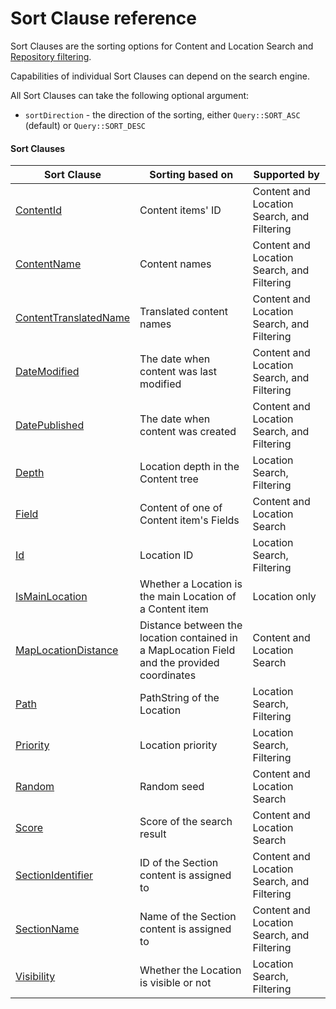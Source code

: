 # Sort Clause reference

Sort Clauses are the sorting options for Content and Location Search and
[Repository filtering](../../api/public_php_api_search.md#repository-filtering).

Capabilities of individual Sort Clauses can depend on the search engine.

All Sort Clauses can take the following optional argument:

- `sortDirection` - the direction of the sorting, either `Query::SORT_ASC` (default) or `Query::SORT_DESC`

#### Sort Clauses 

| Sort Clause | Sorting based on | Supported by |
|-----|-----|-----|
|[ContentId](sort_clause_reference/contentid_sort_clause.md)|Content items' ID|Content and Location Search, and Filtering|
|[ContentName](sort_clause_reference/contentname_sort_clause.md)|Content names|Content and Location Search, and Filtering|
|[ContentTranslatedName](sort_clause_reference/contenttranslatedname_sort_clause.md)|Translated content names|Content and Location Search, and Filtering|
|[DateModified](sort_clause_reference/datemodified_sort_clause.md)|The date when content was last modified|Content and Location Search, and Filtering|
|[DatePublished](sort_clause_reference/datepublished_sort_clause.md)|The date when content was created|Content and Location Search, and Filtering|
|[Depth](sort_clause_reference/depth_sort_clause.md)|Location depth in the Content tree|Location Search, Filtering|
|[Field](sort_clause_reference/field_sort_clause.md)|Content of one of Content item's Fields|Content and Location Search|
|[Id](sort_clause_reference/id_sort_clause.md)|Location ID|Location Search, Filtering|
|[IsMainLocation](sort_clause_reference/ismainlocation_sort_clause.md)|Whether a Location is the main Location of a Content item|Location only|
|[MapLocationDistance](sort_clause_reference/maplocationdistance_sort_clause.md)|Distance between the location contained in a MapLocation Field and the provided coordinates|Content and Location Search|
|[Path](sort_clause_reference/path_sort_clause.md)|PathString of the Location|Location Search, Filtering|
|[Priority](sort_clause_reference/priority_sort_clause.md)|Location priority|Location Search, Filtering|
|[Random](sort_clause_reference/random_sort_clause.md)|Random seed|Content and Location Search|
|[Score](sort_clause_reference/score_sort_clause.md)|Score of the search result|Content and Location Search|
|[SectionIdentifier](sort_clause_reference/sectionidentifier_sort_clause.md)|ID of the Section content is assigned to|Content and Location Search, and Filtering|
|[SectionName](sort_clause_reference/sectionname_sort_clause.md)|Name of the Section content is assigned to|Content and Location Search, and Filtering|
|[Visibility](sort_clause_reference/visibility_sort_clause.md)|Whether the Location is visible or not|Location Search, Filtering|
